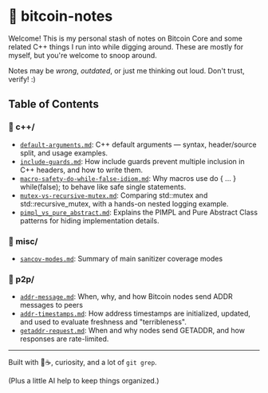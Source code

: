 # 🧁 bitcoin-notes

Welcome! This is my personal stash of notes on Bitcoin Core and some related C++ things I run into while digging around. These are mostly for myself, but you're welcome to snoop around.

Notes may be _wrong_, _outdated_, or just me thinking out loud. Don't trust, verify! :)

## Table of Contents

### 🫧 c++/
- [`default-arguments.md`](c++/default-arguments.md): C++ default arguments — syntax, header/source split, and usage examples.
- [`include-guards.md`](c++/include-guards.md): How include guards prevent multiple inclusion in C++ headers, and how to write them.
- [`macro-safety-do-while-false-idiom.md`](c++/macro-safety-do-while-false-idiom.md): Why macros use do { ... } while(false); to behave like safe single statements.
- [`mutex-vs-recursive-mutex.md`](c++/mutex-vs-recursive-mutex.md): Comparing std::mutex and std::recursive_mutex, with a hands-on nested logging example.
- [`pimpl_vs_pure_abstract.md`](c++/pimpl_vs_pure_abstract.md): Explains the PIMPL and Pure Abstract Class patterns for hiding implementation details.

### 🫧 misc/
- [`sancov-modes.md`](misc/sancov-modes.md): Summary of main sanitizer coverage modes

### 🫧 p2p/
- [`addr-message.md`](p2p/addr-message.md): When, why, and how Bitcoin nodes send ADDR messages to peers
- [`addr-timestamps.md`](p2p/addr-timestamps.md): How address timestamps are initialized, updated, and used to evaluate freshness and "terribleness".
- [`getaddr-request.md`](p2p/getaddr-request.md): When and why nodes send GETADDR, and how responses are rate-limited.


---

Built with 🧁☕, curiosity, and a lot of `git grep`.

(Plus a little AI help to keep things organized.)

